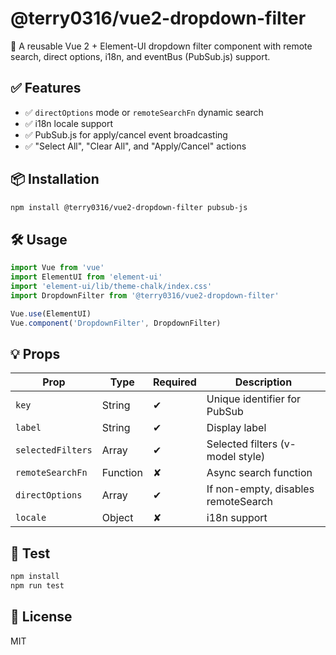 # @terry0316/vue2-dropdown-filter

🔽 A reusable Vue 2 + Element-UI dropdown filter component with remote search, direct options, i18n, and eventBus (PubSub.js) support.

## ✅ Features

- ✅ `directOptions` mode or `remoteSearchFn` dynamic search
- ✅ i18n locale support
- ✅ PubSub.js for apply/cancel event broadcasting
- ✅ "Select All", "Clear All", and "Apply/Cancel" actions

## 📦 Installation

```bash
npm install @terry0316/vue2-dropdown-filter pubsub-js
```

## 🛠 Usage

```js
import Vue from 'vue'
import ElementUI from 'element-ui'
import 'element-ui/lib/theme-chalk/index.css'
import DropdownFilter from '@terry0316/vue2-dropdown-filter'

Vue.use(ElementUI)
Vue.component('DropdownFilter', DropdownFilter)
```

## 💡 Props

| Prop            | Type     | Required | Description                        |
|-----------------|----------|----------|------------------------------------|
| `key`           | String   | ✔        | Unique identifier for PubSub       |
| `label`         | String   | ✔        | Display label                      |
| `selectedFilters` | Array | ✔        | Selected filters (v-model style)   |
| `remoteSearchFn` | Function | ✘      | Async search function              |
| `directOptions` | Array    | ✔        | If non-empty, disables remoteSearch|
| `locale`        | Object   | ✘        | i18n support                       |

## 🔬 Test

```bash
npm install
npm run test
```

## 📜 License

MIT
